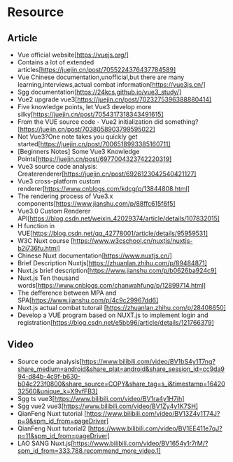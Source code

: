 # Resource

## Article
- Vue official website[https://vuejs.org/]
- Contains a lot of extended articles[https://juejin.cn/post/7055224376437784589]
- Vue Chinese documentation,unofficial,but there are many learning,interviews,actual combat information[https://vue3js.cn/]
- Sgg documentation[https://24kcs.github.io/vue3_study/]
- Vue2 upgrade vue3[https://juejin.cn/post/7023275396388880414]
- Five knowledge points, let Vue3 develop more silky[https://juejin.cn/post/7054317318343491615]
- From the VUE source code - Vue2 initialization did something?[https://juejin.cn/post/7038058903799595022]
- Not Vue3?One note takes you quickly get started[https://juejin.cn/post/7006518993385160711]
- [Beginners Notes] Some Vue3 Knowledge Points[https://juejin.cn/post/6977004323742220319]
- Vue3 source code analysis: Createrenderer[https://juejin.cn/post/6926123042540421127]
- Vue3 cross-platform custom renderer[https://www.cnblogs.com/kdcg/p/13844808.html]
- The rendering process of Vue3.x components[https://www.jianshu.com/p/88ffc615f6f5]
- Vue3.0 Custom Renderer API[https://blog.csdn.net/weixin_42029374/article/details/107832015]
- H function in VUE[https://blog.csdn.net/qq_42778001/article/details/95959531]
- W3C Nuxt course [https://www.w3cschool.cn/nuxtjs/nuxtjs-b2i736fu.html]
- Chinese Nuxt documentation[https://www.nuxtjs.cn/]
- Brief Description Nuxtjs[https://zhuanlan.zhihu.com/p/89484871]
- Nuxt.js brief description[https://www.jianshu.com/p/b0626ba924c9]
- Nuxt.js Ten thousand words[https://www.cnblogs.com/chanwahfung/p/12899714.html]
- The defference between MPA and SPA[https://www.jianshu.com/p/4c9c29967dd6]
- Nuxt.js actual combat tutorail [https://zhuanlan.zhihu.com/p/28408650]
- Develop a VUE program based on NUXT.js to implement login and registration[https://blog.csdn.net/e5bb96/article/details/121766379]
## Video
- Source code analysis[https://www.bilibili.com/video/BV1bS4y1T7ng?share_medium=android&share_plat=android&share_session_id=cc9da994-d84b-4c9f-b630-b04c223f0800&share_source=COPY&share_tag=s_i&timestamp=1642032560&unique_k=X9vfFB3]
- Sgg ts vue3[https://www.bilibili.com/video/BV1ra4y1H7ih]
- Sgg vue2 vue3[https://www.bilibili.com/video/BV1Zy4y1K7SH]
- QianFeng Nuxt tutorial [https://www.bilibili.com/video/BV13Z4y1T74J?p=9&spm_id_from=pageDriver]
- QianFeng Nuxt tutorial2 [https://www.bilibili.com/video/BV1EE411e7qJ?p=11&spm_id_from=pageDriver]
- LAO SANG Nuxt.js[https://www.bilibili.com/video/BV1654y1r7rM/?spm_id_from=333.788.recommend_more_video.1]